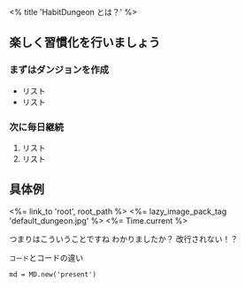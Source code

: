 <% title 'HabitDungeon とは？' %>

## 楽しく習慣化を行いましょう

### まずはダンジョンを作成

- リスト
- リスト

### 次に毎日継続

1. リスト
2. リスト

## 具体例

<%= link_to 'root', root_path %>
<%= lazy_image_pack_tag 'default_dungeon.jpg' %>
<%= Time.current %>

つまりはこういうことですね
わかりましたか？
改行されない！？

`コード`とコードの違い

```
md = MD.new('present')
```

